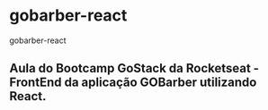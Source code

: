 # gobarber-react
gobarber-react

## Aula do Bootcamp GoStack da Rocketseat - FrontEnd da aplicação GOBarber utilizando React.
